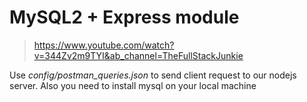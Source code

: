 # MySQL2 + Express module

> https://www.youtube.com/watch?v=344Zv2m9TYI&ab_channel=TheFullStackJunkie

Use _config/postman_queries.json_ to send client request to our nodejs server.
Also you need to install mysql on your local machine
